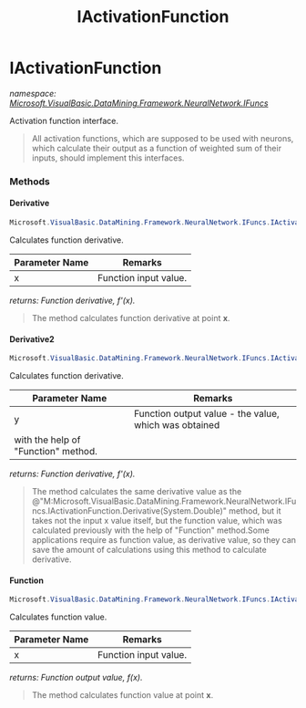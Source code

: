 ﻿---
title: IActivationFunction
---

# IActivationFunction
_namespace: [Microsoft.VisualBasic.DataMining.Framework.NeuralNetwork.IFuncs](N-Microsoft.VisualBasic.DataMining.Framework.NeuralNetwork.IFuncs.html)_

Activation function interface.

> All activation functions, which are supposed to be used with
>  neurons, which calculate their output as a function of weighted sum of
>  their inputs, should implement this interfaces.
>  


### Methods

#### Derivative
```csharp
Microsoft.VisualBasic.DataMining.Framework.NeuralNetwork.IFuncs.IActivationFunction.Derivative(System.Double)
```
Calculates function derivative.

|Parameter Name|Remarks|
|--------------|-------|
|x|Function input value.|

_returns: Function derivative, f'(x)._
> The method calculates function derivative at point **x**.

#### Derivative2
```csharp
Microsoft.VisualBasic.DataMining.Framework.NeuralNetwork.IFuncs.IActivationFunction.Derivative2(System.Double)
```
Calculates function derivative.

|Parameter Name|Remarks|
|--------------|-------|
|y|Function output value - the value, which was obtained
 with the help of "Function" method.|

_returns: Function derivative, f'(x)._
> The method calculates the same derivative value as the
>  @"M:Microsoft.VisualBasic.DataMining.Framework.NeuralNetwork.IFuncs.IActivationFunction.Derivative(System.Double)" method, but it takes not the input x value
>  itself, but the function value, which was calculated previously with
>  the help of "Function" method.Some applications require as function value, as derivative value,
>  so they can save the amount of calculations using this method to calculate derivative.

#### Function
```csharp
Microsoft.VisualBasic.DataMining.Framework.NeuralNetwork.IFuncs.IActivationFunction.Function(System.Double)
```
Calculates function value.

|Parameter Name|Remarks|
|--------------|-------|
|x|Function input value.|

_returns: Function output value, f(x)._
> The method calculates function value at point **x**.


